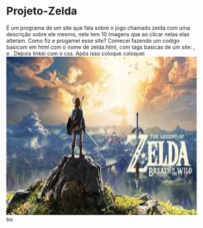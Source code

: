 # Projeto-Zelda
É um programa de um site que fala sobre o jogo chamado zelda com uma descrição sobre ele mesmo, nele tem 10 imagens que ao clicar nelas elas alteram.
Como fiz e progamei esse site?
Comecei fazendo um codigo basicom em  html com o nome de zelda.html,  com tags basicas de um site: <html>, <head> e <body> . Depois linkei com o css.
Após isso coloque coloquei <img id ="imagem" src = "img/zelda0.jpg" width="610px" height="420px" onclick="zelda()" /> bo <body>

